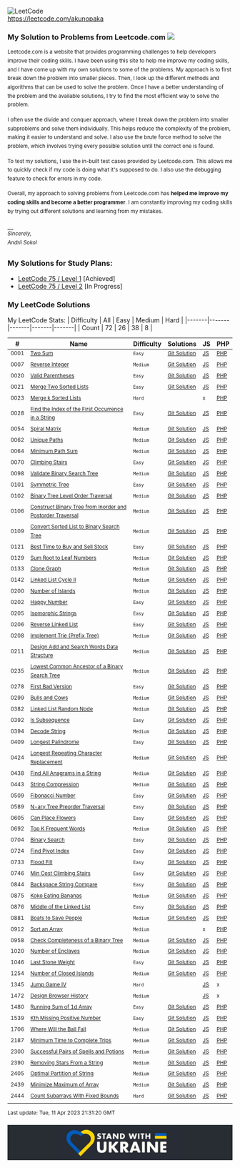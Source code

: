 ![LeetCode](https://img.shields.io/badge/My%20LeetCode%20Profile:-000000?style=for-the-badge&logo=LeetCode&logoColor=#d16c06) \
https://leetcode.com/akunopaka

### My Solution to Problems from Leetcode.com <img src="https://media.giphy.com/media/ZECV5BL5Y6aM1M4Szj/giphy.gif" width="50">

<sup>Leetcode.com is a website that provides programming challenges to help developers improve their coding skills. I
have
been using this site to help me improve my coding skills, and I have come up with my own solutions to some of the
problems. My approach is to first break down the problem into smaller pieces. Then, I look up the different methods and
algorithms that can be used to solve the problem. Once I have a better understanding of the problem and the available
solutions, I try to find the most efficient way to solve the problem.

</sup><sup>
I often use the divide and conquer approach, where I break down the problem into smaller subproblems and solve them
individually. This helps reduce the complexity of the problem, making it easier to understand and solve. I also use the
brute force method to solve the problem, which involves trying every possible solution until the correct one is found.

</sup><sup>
To test my solutions, I use the in-built test cases provided by Leetcode.com. This allows me to quickly check if my code
is doing what it's supposed to do. I also use the debugging feature to check for errors in my code.

</sup><sup>
Overall, my approach to solving problems from Leetcode.com has **helped me improve my coding skills and become a better
programmer**. I am constantly improving my coding skills by trying out different solutions and learning from my
mistakes.</sup>

__<br/>
<sup>*Sincerely, <br/>
Andrii Sokol*</sup>

### My Solutions for Study Plans:

* [LeetCode 75 / Level 1](https://github.com/akunopaka/leetcode/blob/master/Study-Plan--LeetCode-75--Level-1.md) [Achieved]
* [LeetCode 75 / Level 2](https://github.com/akunopaka/leetcode/blob/master/Study-Plan--LeetCode-75--Level-2.md) [In Progress]

### My LeetCode Solutions

<!-- LeetCode Solutions Table -->
My LeetCode Stats: 
 | Difficulty  |  All | Easy | Medium | Hard |
|-------|-------|-------|-------|-------|
| Count |  72 |  26 |  38 |  8 | 


|   #   | Name  | Difficulty | Solutions | JS | PHP  |
|-------|-------|-------|------|------|------|
|<sup>0001</sup>|<sup>[Two Sum](https://leetcode.com/problems/two-sum/)</sup>|<sup>`Easy`</sup>|<sup>[Git Solution](https://github.com/akunopaka/leetcode/blob/master/solutions/0001--two-sum.md)</sup>|<sup>[JS](https://github.com/akunopaka/leetcode/blob/master/js/0001--two-sum.js)</sup>|<sup>[PHP](https://github.com/akunopaka/leetcode/blob/master/php/0001--two-sum.php)</sup>|
|<sup>0007</sup>|<sup>[Reverse Integer](https://leetcode.com/problems/reverse-integer/)</sup>|<sup>`Medium`</sup>|<sup>[Git Solution](https://github.com/akunopaka/leetcode/blob/master/solutions/0007--reverse-integer.md)</sup>|<sup>[JS](https://github.com/akunopaka/leetcode/blob/master/js/0007--reverse-integer.js)</sup>|<sup>[PHP](https://github.com/akunopaka/leetcode/blob/master/php/0007--reverse-integer.php)</sup>|
|<sup>0020</sup>|<sup>[Valid Parentheses](https://leetcode.com/problems/valid-parentheses/)</sup>|<sup>`Easy`</sup>|<sup>[Git Solution](https://github.com/akunopaka/leetcode/blob/master/solutions/0020--valid-parentheses.md)</sup>|<sup>[JS](https://github.com/akunopaka/leetcode/blob/master/js/0020--valid-parentheses.js)</sup>|<sup>[PHP](https://github.com/akunopaka/leetcode/blob/master/php/0020--valid-parentheses.php)</sup>|
|<sup>0021</sup>|<sup>[Merge Two Sorted Lists](https://leetcode.com/problems/merge-two-sorted-lists/)</sup>|<sup>`Easy`</sup>|<sup>[Git Solution](https://github.com/akunopaka/leetcode/blob/master/solutions/0021--merge-two-sorted-lists.md)</sup>|<sup>[JS](https://github.com/akunopaka/leetcode/blob/master/js/0021--merge-two-sorted-lists.js)</sup>|<sup>[PHP](https://github.com/akunopaka/leetcode/blob/master/php/0021--merge-two-sorted-lists.php)</sup>|
|<sup>0023</sup>|<sup>[Merge k Sorted Lists](https://leetcode.com/problems/merge-k-sorted-lists/)</sup>|<sup>`Hard`</sup>|<sup></sup>|<sup>x</sup>|<sup>[PHP](https://github.com/akunopaka/leetcode/blob/master/php/0023--merge-k-sorted-lists.php)</sup>|
|<sup>0028</sup>|<sup>[Find the Index of the First Occurrence in a String](https://leetcode.com/problems/find-the-index-of-the-first-occurrence-in-a-string/)</sup>|<sup>`Easy`</sup>|<sup>[Git Solution](https://github.com/akunopaka/leetcode/blob/master/solutions/0028--find-the-index-of-the-first-occurrence-in-a-string.md)</sup>|<sup>[JS](https://github.com/akunopaka/leetcode/blob/master/js/0028--find-the-index-of-the-first-occurrence-in-a-string.js)</sup>|<sup>[PHP](https://github.com/akunopaka/leetcode/blob/master/php/0028--find-the-index-of-the-first-occurrence-in-a-string.php)</sup>|
|<sup>0054</sup>|<sup>[Spiral Matrix](https://leetcode.com/problems/spiral-matrix/)</sup>|<sup>`Medium`</sup>|<sup>[Git Solution](https://github.com/akunopaka/leetcode/blob/master/solutions/0054--spiral-matrix.md)</sup>|<sup>[JS](https://github.com/akunopaka/leetcode/blob/master/js/0054--spiral-matrix.js)</sup>|<sup>[PHP](https://github.com/akunopaka/leetcode/blob/master/php/0054--spiral-matrix.php)</sup>|
|<sup>0062</sup>|<sup>[Unique Paths](https://leetcode.com/problems/unique-paths/)</sup>|<sup>`Medium`</sup>|<sup>[Git Solution](https://github.com/akunopaka/leetcode/blob/master/solutions/0062--unique-paths.md)</sup>|<sup>[JS](https://github.com/akunopaka/leetcode/blob/master/js/0062--unique-paths.js)</sup>|<sup>[PHP](https://github.com/akunopaka/leetcode/blob/master/php/0062--unique-paths.php)</sup>|
|<sup>0064</sup>|<sup>[Minimum Path Sum](https://leetcode.com/problems/minimum-path-sum/)</sup>|<sup>`Medium`</sup>|<sup>[Git Solution](https://github.com/akunopaka/leetcode/blob/master/solutions/0064--minimum-path-sum.md)</sup>|<sup>[JS](https://github.com/akunopaka/leetcode/blob/master/js/0064--minimum-path-sum.js)</sup>|<sup>[PHP](https://github.com/akunopaka/leetcode/blob/master/php/0064--minimum-path-sum.php)</sup>|
|<sup>0070</sup>|<sup>[Climbing Stairs](https://leetcode.com/problems/climbing-stairs/)</sup>|<sup>`Easy`</sup>|<sup>[Git Solution](https://github.com/akunopaka/leetcode/blob/master/solutions/0070--climbing-stairs.md)</sup>|<sup>[JS](https://github.com/akunopaka/leetcode/blob/master/js/0070--climbing-stairs.js)</sup>|<sup>[PHP](https://github.com/akunopaka/leetcode/blob/master/php/0070--climbing-stairs.php)</sup>|
|<sup>0098</sup>|<sup>[Validate Binary Search Tree](https://leetcode.com/problems/validate-binary-search-tree/)</sup>|<sup>`Medium`</sup>|<sup>[Git Solution](https://github.com/akunopaka/leetcode/blob/master/solutions/0098--validate-binary-search-tree.md)</sup>|<sup>[JS](https://github.com/akunopaka/leetcode/blob/master/js/0098--validate-binary-search-tree.js)</sup>|<sup>[PHP](https://github.com/akunopaka/leetcode/blob/master/php/0098--validate-binary-search-tree.php)</sup>|
|<sup>0101</sup>|<sup>[Symmetric Tree](https://leetcode.com/problems/symmetric-tree/)</sup>|<sup>`Easy`</sup>|<sup>[Git Solution](https://github.com/akunopaka/leetcode/blob/master/solutions/0101--symmetric-tree.md)</sup>|<sup>[JS](https://github.com/akunopaka/leetcode/blob/master/js/0101--symmetric-tree.js)</sup>|<sup>[PHP](https://github.com/akunopaka/leetcode/blob/master/php/0101--symmetric-tree.php)</sup>|
|<sup>0102</sup>|<sup>[Binary Tree Level Order Traversal](https://leetcode.com/problems/binary-tree-level-order-traversal/)</sup>|<sup>`Medium`</sup>|<sup>[Git Solution](https://github.com/akunopaka/leetcode/blob/master/solutions/0102--binary-tree-level-order-traversal.md)</sup>|<sup>[JS](https://github.com/akunopaka/leetcode/blob/master/js/0102--binary-tree-level-order-traversal.js)</sup>|<sup>[PHP](https://github.com/akunopaka/leetcode/blob/master/php/0102--binary-tree-level-order-traversal.php)</sup>|
|<sup>0106</sup>|<sup>[Construct Binary Tree from Inorder and Postorder Traversal](https://leetcode.com/problems/construct-binary-tree-from-inorder-and-postorder-traversal/)</sup>|<sup>`Medium`</sup>|<sup>[Git Solution](https://github.com/akunopaka/leetcode/blob/master/solutions/0106--construct-binary-tree-from-inorder-and-postorder-traversal.md)</sup>|<sup>[JS](https://github.com/akunopaka/leetcode/blob/master/js/0106--construct-binary-tree-from-inorder-and-postorder-traversal.js)</sup>|<sup>[PHP](https://github.com/akunopaka/leetcode/blob/master/php/0106--construct-binary-tree-from-inorder-and-postorder-traversal.php)</sup>|
|<sup>0109</sup>|<sup>[Convert Sorted List to Binary Search Tree](https://leetcode.com/problems/convert-sorted-list-to-binary-search-tree/)</sup>|<sup>`Medium`</sup>|<sup>[Git Solution](https://github.com/akunopaka/leetcode/blob/master/solutions/0109--convert-sorted-list-to-binary-search-tree.md)</sup>|<sup>[JS](https://github.com/akunopaka/leetcode/blob/master/js/0109--convert-sorted-list-to-binary-search-tree.js)</sup>|<sup>[PHP](https://github.com/akunopaka/leetcode/blob/master/php/0109--convert-sorted-list-to-binary-search-tree.php)</sup>|
|<sup>0121</sup>|<sup>[Best Time to Buy and Sell Stock](https://leetcode.com/problems/best-time-to-buy-and-sell-stock/)</sup>|<sup>`Easy`</sup>|<sup>[Git Solution](https://github.com/akunopaka/leetcode/blob/master/solutions/0121--best-time-to-buy-and-sell-stock.md)</sup>|<sup>[JS](https://github.com/akunopaka/leetcode/blob/master/js/0121--best-time-to-buy-and-sell-stock.js)</sup>|<sup>[PHP](https://github.com/akunopaka/leetcode/blob/master/php/0121--best-time-to-buy-and-sell-stock.php)</sup>|
|<sup>0129</sup>|<sup>[Sum Root to Leaf Numbers](https://leetcode.com/problems/sum-root-to-leaf-numbers/)</sup>|<sup>`Medium`</sup>|<sup>[Git Solution](https://github.com/akunopaka/leetcode/blob/master/solutions/0129--sum-root-to-leaf-numbers.md)</sup>|<sup>[JS](https://github.com/akunopaka/leetcode/blob/master/js/0129--sum-root-to-leaf-numbers.js)</sup>|<sup>[PHP](https://github.com/akunopaka/leetcode/blob/master/php/0129--sum-root-to-leaf-numbers.php)</sup>|
|<sup>0133</sup>|<sup>[Clone Graph](https://leetcode.com/problems/clone-graph/)</sup>|<sup>`Medium`</sup>|<sup>[Git Solution](https://github.com/akunopaka/leetcode/blob/master/solutions/0133--clone-graph.md)</sup>|<sup>[JS](https://github.com/akunopaka/leetcode/blob/master/js/0133--clone-graph.js)</sup>|<sup>[PHP](https://github.com/akunopaka/leetcode/blob/master/php/0133--clone-graph.php)</sup>|
|<sup>0142</sup>|<sup>[Linked List Cycle II](https://leetcode.com/problems/linked-list-cycle-ii/)</sup>|<sup>`Medium`</sup>|<sup>[Git Solution](https://github.com/akunopaka/leetcode/blob/master/solutions/0142--linked-list-cycle-ii.md)</sup>|<sup>[JS](https://github.com/akunopaka/leetcode/blob/master/js/0142--linked-list-cycle-ii.js)</sup>|<sup>[PHP](https://github.com/akunopaka/leetcode/blob/master/php/0142--linked-list-cycle-ii.php)</sup>|
|<sup>0200</sup>|<sup>[Number of Islands](https://leetcode.com/problems/number-of-islands/)</sup>|<sup>`Medium`</sup>|<sup>[Git Solution](https://github.com/akunopaka/leetcode/blob/master/solutions/0200--number-of-islands.md)</sup>|<sup>[JS](https://github.com/akunopaka/leetcode/blob/master/js/0200--number-of-islands.js)</sup>|<sup>[PHP](https://github.com/akunopaka/leetcode/blob/master/php/0200--number-of-islands.php)</sup>|
|<sup>0202</sup>|<sup>[Happy Number](https://leetcode.com/problems/happy-number/)</sup>|<sup>`Easy`</sup>|<sup>[Git Solution](https://github.com/akunopaka/leetcode/blob/master/solutions/0202--happy-number.md)</sup>|<sup>[JS](https://github.com/akunopaka/leetcode/blob/master/js/0202--happy-number.js)</sup>|<sup>[PHP](https://github.com/akunopaka/leetcode/blob/master/php/0202--happy-number.php)</sup>|
|<sup>0205</sup>|<sup>[Isomorphic Strings](https://leetcode.com/problems/isomorphic-strings/)</sup>|<sup>`Easy`</sup>|<sup>[Git Solution](https://github.com/akunopaka/leetcode/blob/master/solutions/0205--isomorphic-strings.md)</sup>|<sup>[JS](https://github.com/akunopaka/leetcode/blob/master/js/0205--isomorphic-strings.js)</sup>|<sup>[PHP](https://github.com/akunopaka/leetcode/blob/master/php/0205--isomorphic-strings.php)</sup>|
|<sup>0206</sup>|<sup>[Reverse Linked List](https://leetcode.com/problems/reverse-linked-list/)</sup>|<sup>`Easy`</sup>|<sup>[Git Solution](https://github.com/akunopaka/leetcode/blob/master/solutions/0206--reverse-linked-list.md)</sup>|<sup>[JS](https://github.com/akunopaka/leetcode/blob/master/js/0206--reverse-linked-list.js)</sup>|<sup>[PHP](https://github.com/akunopaka/leetcode/blob/master/php/0206--reverse-linked-list.php)</sup>|
|<sup>0208</sup>|<sup>[Implement Trie (Prefix Tree)](https://leetcode.com/problems/implement-trie-prefix-tree/)</sup>|<sup>`Medium`</sup>|<sup>[Git Solution](https://github.com/akunopaka/leetcode/blob/master/solutions/0208--implement-trie-prefix-tree.md)</sup>|<sup>[JS](https://github.com/akunopaka/leetcode/blob/master/js/0208--implement-trie-prefix-tree.js)</sup>|<sup>[PHP](https://github.com/akunopaka/leetcode/blob/master/php/0208--implement-trie-prefix-tree.php)</sup>|
|<sup>0211</sup>|<sup>[Design Add and Search Words Data Structure](https://leetcode.com/problems/design-add-and-search-words-data-structure/)</sup>|<sup>`Medium`</sup>|<sup>[Git Solution](https://github.com/akunopaka/leetcode/blob/master/solutions/0211--design-add-and-search-words-data-structure.md)</sup>|<sup>[JS](https://github.com/akunopaka/leetcode/blob/master/js/0211--design-add-and-search-words-data-structure.js)</sup>|<sup>[PHP](https://github.com/akunopaka/leetcode/blob/master/php/0211--design-add-and-search-words-data-structure.php)</sup>|
|<sup>0235</sup>|<sup>[Lowest Common Ancestor of a Binary Search Tree](https://leetcode.com/problems/lowest-common-ancestor-of-a-binary-search-tree/)</sup>|<sup>`Medium`</sup>|<sup>[Git Solution](https://github.com/akunopaka/leetcode/blob/master/solutions/0235--lowest-common-ancestor-of-a-binary-search-tree.md)</sup>|<sup>[JS](https://github.com/akunopaka/leetcode/blob/master/js/0235--lowest-common-ancestor-of-a-binary-search-tree.js)</sup>|<sup>[PHP](https://github.com/akunopaka/leetcode/blob/master/php/0235--lowest-common-ancestor-of-a-binary-search-tree.php)</sup>|
|<sup>0278</sup>|<sup>[First Bad Version](https://leetcode.com/problems/first-bad-version/)</sup>|<sup>`Easy`</sup>|<sup>[Git Solution](https://github.com/akunopaka/leetcode/blob/master/solutions/0278--first-bad-version.md)</sup>|<sup>[JS](https://github.com/akunopaka/leetcode/blob/master/js/0278--first-bad-version.js)</sup>|<sup>[PHP](https://github.com/akunopaka/leetcode/blob/master/php/0278--first-bad-version.php)</sup>|
|<sup>0299</sup>|<sup>[Bulls and Cows](https://leetcode.com/problems/bulls-and-cows/)</sup>|<sup>`Medium`</sup>|<sup>[Git Solution](https://github.com/akunopaka/leetcode/blob/master/solutions/0299--bulls-and-cows.md)</sup>|<sup>[JS](https://github.com/akunopaka/leetcode/blob/master/js/0299--bulls-and-cows.js)</sup>|<sup>[PHP](https://github.com/akunopaka/leetcode/blob/master/php/0299--bulls-and-cows.php)</sup>|
|<sup>0382</sup>|<sup>[Linked List Random Node](https://leetcode.com/problems/linked-list-random-node/)</sup>|<sup>`Medium`</sup>|<sup>[Git Solution](https://github.com/akunopaka/leetcode/blob/master/solutions/0382--linked-list-random-node.md)</sup>|<sup>[JS](https://github.com/akunopaka/leetcode/blob/master/js/0382--linked-list-random-node.js)</sup>|<sup>[PHP](https://github.com/akunopaka/leetcode/blob/master/php/0382--linked-list-random-node.php)</sup>|
|<sup>0392</sup>|<sup>[Is Subsequence](https://leetcode.com/problems/is-subsequence/)</sup>|<sup>`Easy`</sup>|<sup>[Git Solution](https://github.com/akunopaka/leetcode/blob/master/solutions/0392--is-subsequence.md)</sup>|<sup>[JS](https://github.com/akunopaka/leetcode/blob/master/js/0392--is-subsequence.js)</sup>|<sup>[PHP](https://github.com/akunopaka/leetcode/blob/master/php/0392--is-subsequence.php)</sup>|
|<sup>0394</sup>|<sup>[Decode String](https://leetcode.com/problems/decode-string/)</sup>|<sup>`Medium`</sup>|<sup>[Git Solution](https://github.com/akunopaka/leetcode/blob/master/solutions/0394--decode-string.md)</sup>|<sup>[JS](https://github.com/akunopaka/leetcode/blob/master/js/0394--decode-string.js)</sup>|<sup>[PHP](https://github.com/akunopaka/leetcode/blob/master/php/0394--decode-string.php)</sup>|
|<sup>0409</sup>|<sup>[Longest Palindrome](https://leetcode.com/problems/longest-palindrome/)</sup>|<sup>`Easy`</sup>|<sup>[Git Solution](https://github.com/akunopaka/leetcode/blob/master/solutions/0409--longest-palindrome.md)</sup>|<sup>[JS](https://github.com/akunopaka/leetcode/blob/master/js/0409--longest-palindrome.js)</sup>|<sup>[PHP](https://github.com/akunopaka/leetcode/blob/master/php/0409--longest-palindrome.php)</sup>|
|<sup>0424</sup>|<sup>[Longest Repeating Character Replacement](https://leetcode.com/problems/longest-repeating-character-replacement/)</sup>|<sup>`Medium`</sup>|<sup>[Git Solution](https://github.com/akunopaka/leetcode/blob/master/solutions/0424--longest-repeating-character-replacement.md)</sup>|<sup>[JS](https://github.com/akunopaka/leetcode/blob/master/js/0424--longest-repeating-character-replacement.js)</sup>|<sup>[PHP](https://github.com/akunopaka/leetcode/blob/master/php/0424--longest-repeating-character-replacement.php)</sup>|
|<sup>0438</sup>|<sup>[Find All Anagrams in a String](https://leetcode.com/problems/find-all-anagrams-in-a-string/)</sup>|<sup>`Medium`</sup>|<sup>[Git Solution](https://github.com/akunopaka/leetcode/blob/master/solutions/0438--find-all-anagrams-in-a-string.md)</sup>|<sup>[JS](https://github.com/akunopaka/leetcode/blob/master/js/0438--find-all-anagrams-in-a-string.js)</sup>|<sup>[PHP](https://github.com/akunopaka/leetcode/blob/master/php/0438--find-all-anagrams-in-a-string.php)</sup>|
|<sup>0443</sup>|<sup>[String Compression](https://leetcode.com/problems/string-compression/)</sup>|<sup>`Medium`</sup>|<sup>[Git Solution](https://github.com/akunopaka/leetcode/blob/master/solutions/0443--string-compression.md)</sup>|<sup>[JS](https://github.com/akunopaka/leetcode/blob/master/js/0443--string-compression.js)</sup>|<sup>[PHP](https://github.com/akunopaka/leetcode/blob/master/php/0443--string-compression.php)</sup>|
|<sup>0509</sup>|<sup>[Fibonacci Number](https://leetcode.com/problems/fibonacci-number/)</sup>|<sup>`Easy`</sup>|<sup>[Git Solution](https://github.com/akunopaka/leetcode/blob/master/solutions/0509--fibonacci-number.md)</sup>|<sup>[JS](https://github.com/akunopaka/leetcode/blob/master/js/0509--fibonacci-number.js)</sup>|<sup>[PHP](https://github.com/akunopaka/leetcode/blob/master/php/0509--fibonacci-number.php)</sup>|
|<sup>0589</sup>|<sup>[N-ary Tree Preorder Traversal](https://leetcode.com/problems/n-ary-tree-preorder-traversal/)</sup>|<sup>`Easy`</sup>|<sup>[Git Solution](https://github.com/akunopaka/leetcode/blob/master/solutions/0589--n-ary-tree-preorder-traversal.md)</sup>|<sup>[JS](https://github.com/akunopaka/leetcode/blob/master/js/0589--n-ary-tree-preorder-traversal.js)</sup>|<sup>[PHP](https://github.com/akunopaka/leetcode/blob/master/php/0589--n-ary-tree-preorder-traversal.php)</sup>|
|<sup>0605</sup>|<sup>[Can Place Flowers](https://leetcode.com/problems/can-place-flowers/)</sup>|<sup>`Easy`</sup>|<sup>[Git Solution](https://github.com/akunopaka/leetcode/blob/master/solutions/0605--can-place-flowers.txt)</sup>|<sup>[JS](https://github.com/akunopaka/leetcode/blob/master/js/0605--can-place-flowers.js)</sup>|<sup>[PHP](https://github.com/akunopaka/leetcode/blob/master/php/0605--can-place-flowers.php)</sup>|
|<sup>0692</sup>|<sup>[Top K Frequent Words](https://leetcode.com/problems/top-k-frequent-words/)</sup>|<sup>`Medium`</sup>|<sup>[Git Solution](https://github.com/akunopaka/leetcode/blob/master/solutions/0692--top-k-frequent-words.md)</sup>|<sup>[JS](https://github.com/akunopaka/leetcode/blob/master/js/0692--top-k-frequent-words.js)</sup>|<sup>[PHP](https://github.com/akunopaka/leetcode/blob/master/php/0692--top-k-frequent-words.php)</sup>|
|<sup>0704</sup>|<sup>[Binary Search](https://leetcode.com/problems/binary-search/)</sup>|<sup>`Easy`</sup>|<sup>[Git Solution](https://github.com/akunopaka/leetcode/blob/master/solutions/0704--binary-search.md)</sup>|<sup>[JS](https://github.com/akunopaka/leetcode/blob/master/js/0704--binary-search.js)</sup>|<sup>[PHP](https://github.com/akunopaka/leetcode/blob/master/php/0704--binary-search.php)</sup>|
|<sup>0724</sup>|<sup>[Find Pivot Index](https://leetcode.com/problems/find-pivot-index/)</sup>|<sup>`Easy`</sup>|<sup>[Git Solution](https://github.com/akunopaka/leetcode/blob/master/solutions/0724--find-pivot-index.md)</sup>|<sup>[JS](https://github.com/akunopaka/leetcode/blob/master/js/0724--find-pivot-index.js)</sup>|<sup>[PHP](https://github.com/akunopaka/leetcode/blob/master/php/0724--find-pivot-index.php)</sup>|
|<sup>0733</sup>|<sup>[Flood Fill](https://leetcode.com/problems/flood-fill/)</sup>|<sup>`Easy`</sup>|<sup>[Git Solution](https://github.com/akunopaka/leetcode/blob/master/solutions/0733--flood-fill.md)</sup>|<sup>[JS](https://github.com/akunopaka/leetcode/blob/master/js/0733--flood-fill.js)</sup>|<sup>[PHP](https://github.com/akunopaka/leetcode/blob/master/php/0733--flood-fill.php)</sup>|
|<sup>0746</sup>|<sup>[Min Cost Climbing Stairs](https://leetcode.com/problems/min-cost-climbing-stairs/)</sup>|<sup>`Easy`</sup>|<sup>[Git Solution](https://github.com/akunopaka/leetcode/blob/master/solutions/0746--min-cost-climbing-stairs.md)</sup>|<sup>[JS](https://github.com/akunopaka/leetcode/blob/master/js/0746--min-cost-climbing-stairs.js)</sup>|<sup>[PHP](https://github.com/akunopaka/leetcode/blob/master/php/0746--min-cost-climbing-stairs.php)</sup>|
|<sup>0844</sup>|<sup>[Backspace String Compare](https://leetcode.com/problems/backspace-string-compare/)</sup>|<sup>`Easy`</sup>|<sup>[Git Solution](https://github.com/akunopaka/leetcode/blob/master/solutions/0844--backspace-string-compare.md)</sup>|<sup>[JS](https://github.com/akunopaka/leetcode/blob/master/js/0844--backspace-string-compare.js)</sup>|<sup>[PHP](https://github.com/akunopaka/leetcode/blob/master/php/0844--backspace-string-compare.php)</sup>|
|<sup>0875</sup>|<sup>[Koko Eating Bananas](https://leetcode.com/problems/koko-eating-bananas/)</sup>|<sup>`Medium`</sup>|<sup>[Git Solution](https://github.com/akunopaka/leetcode/blob/master/solutions/875--koko-eating-bananas.txt)</sup>|<sup>[JS](https://github.com/akunopaka/leetcode/blob/master/js/875--koko-eating-bananas.js)</sup>|<sup>[PHP](https://github.com/akunopaka/leetcode/blob/master/php/875--koko-eating-bananas.php)</sup>|
|<sup>0876</sup>|<sup>[Middle of the Linked List](https://leetcode.com/problems/middle-of-the-linked-list/)</sup>|<sup>`Easy`</sup>|<sup>[Git Solution](https://github.com/akunopaka/leetcode/blob/master/solutions/0876--middle-of-the-linked-list.md)</sup>|<sup>[JS](https://github.com/akunopaka/leetcode/blob/master/js/0876--middle-of-the-linked-list.js)</sup>|<sup>[PHP](https://github.com/akunopaka/leetcode/blob/master/php/0876--middle-of-the-linked-list.php)</sup>|
|<sup>0881</sup>|<sup>[Boats to Save People](https://leetcode.com/problems/boats-to-save-people/)</sup>|<sup>`Medium`</sup>|<sup>[Git Solution](https://github.com/akunopaka/leetcode/blob/master/solutions/0881--boats-to-save-people.md)</sup>|<sup>[JS](https://github.com/akunopaka/leetcode/blob/master/js/0881--boats-to-save-people.js)</sup>|<sup>[PHP](https://github.com/akunopaka/leetcode/blob/master/php/0881--boats-to-save-people.php)</sup>|
|<sup>0912</sup>|<sup>[Sort an Array](https://leetcode.com/problems/sort-an-array/)</sup>|<sup>`Medium`</sup>|<sup></sup>|<sup>x</sup>|<sup>[PHP](https://github.com/akunopaka/leetcode/blob/master/php/912--sort-an-array.php)</sup>|
|<sup>0958</sup>|<sup>[Check Completeness of a Binary Tree](https://leetcode.com/problems/check-completeness-of-a-binary-tree/)</sup>|<sup>`Medium`</sup>|<sup>[Git Solution](https://github.com/akunopaka/leetcode/blob/master/solutions/958--check-completeness-of-a-binary-tree.txt)</sup>|<sup>[JS](https://github.com/akunopaka/leetcode/blob/master/js/958--check-completeness-of-a-binary-tree.js)</sup>|<sup>[PHP](https://github.com/akunopaka/leetcode/blob/master/php/958--check-completeness-of-a-binary-tree.php)</sup>|
|<sup>1020</sup>|<sup>[Number of Enclaves](https://leetcode.com/problems/number-of-enclaves/)</sup>|<sup>`Medium`</sup>|<sup>[Git Solution](https://github.com/akunopaka/leetcode/blob/master/solutions/1020--number-of-enclaves.md)</sup>|<sup>[JS](https://github.com/akunopaka/leetcode/blob/master/js/1020--number-of-enclaves.js)</sup>|<sup>[PHP](https://github.com/akunopaka/leetcode/blob/master/php/1020--number-of-enclaves.php)</sup>|
|<sup>1046</sup>|<sup>[Last Stone Weight](https://leetcode.com/problems/last-stone-weight/)</sup>|<sup>`Easy`</sup>|<sup>[Git Solution](https://github.com/akunopaka/leetcode/blob/master/solutions/1046--last-stone-weight.md)</sup>|<sup>[JS](https://github.com/akunopaka/leetcode/blob/master/js/1046--last-stone-weight.js)</sup>|<sup>[PHP](https://github.com/akunopaka/leetcode/blob/master/php/1046--last-stone-weight.php)</sup>|
|<sup>1254</sup>|<sup>[Number of Closed Islands](https://leetcode.com/problems/number-of-closed-islands/)</sup>|<sup>`Medium`</sup>|<sup>[Git Solution](https://github.com/akunopaka/leetcode/blob/master/solutions/1254--number-of-closed-islands.md)</sup>|<sup>[JS](https://github.com/akunopaka/leetcode/blob/master/js/1254--number-of-closed-islands.js)</sup>|<sup>[PHP](https://github.com/akunopaka/leetcode/blob/master/php/1254--number-of-closed-islands.php)</sup>|
|<sup>1345</sup>|<sup>[Jump Game IV](https://leetcode.com/problems/jump-game-iv/)</sup>|<sup>`Hard`</sup>|<sup></sup>|<sup>[JS](https://github.com/akunopaka/leetcode/blob/master/js/1345--jump-game-iv.js)</sup>|<sup>x</sup>|
|<sup>1472</sup>|<sup>[Design Browser History](https://leetcode.com/problems/design-browser-history/)</sup>|<sup>`Medium`</sup>|<sup></sup>|<sup>[JS](https://github.com/akunopaka/leetcode/blob/master/js/1472--design-browser-history.js)</sup>|<sup>x</sup>|
|<sup>1480</sup>|<sup>[Running Sum of 1d Array](https://leetcode.com/problems/running-sum-of-1d-array/)</sup>|<sup>`Easy`</sup>|<sup>[Git Solution](https://github.com/akunopaka/leetcode/blob/master/solutions/1480--running-sum-of-1d-array.md)</sup>|<sup>[JS](https://github.com/akunopaka/leetcode/blob/master/js/1480--running-sum-of-1d-array.js)</sup>|<sup>[PHP](https://github.com/akunopaka/leetcode/blob/master/php/1480--running-sum-of-1d-array.php)</sup>|
|<sup>1539</sup>|<sup>[Kth Missing Positive Number](https://leetcode.com/problems/kth-missing-positive-number/)</sup>|<sup>`Easy`</sup>|<sup>[Git Solution](https://github.com/akunopaka/leetcode/blob/master/solutions/1539--kth-missing-positive-number.txt)</sup>|<sup>[JS](https://github.com/akunopaka/leetcode/blob/master/js/1539--kth-missing-positive-number.js)</sup>|<sup>[PHP](https://github.com/akunopaka/leetcode/blob/master/php/1539--kth-missing-positive-number.php)</sup>|
|<sup>1706</sup>|<sup>[Where Will the Ball Fall](https://leetcode.com/problems/where-will-the-ball-fall/)</sup>|<sup>`Medium`</sup>|<sup>[Git Solution](https://github.com/akunopaka/leetcode/blob/master/solutions/1706--where-will-the-ball-fall.md)</sup>|<sup>[JS](https://github.com/akunopaka/leetcode/blob/master/js/1706--where-will-the-ball-fall.js)</sup>|<sup>[PHP](https://github.com/akunopaka/leetcode/blob/master/php/1706--where-will-the-ball-fall.php)</sup>|
|<sup>2187</sup>|<sup>[Minimum Time to Complete Trips](https://leetcode.com/problems/minimum-time-to-complete-trips/)</sup>|<sup>`Medium`</sup>|<sup>[Git Solution](https://github.com/akunopaka/leetcode/blob/master/solutions/2187--minimum-time-to-complete-trips.txt)</sup>|<sup>[JS](https://github.com/akunopaka/leetcode/blob/master/js/2187--minimum-time-to-complete-trips.js)</sup>|<sup>[PHP](https://github.com/akunopaka/leetcode/blob/master/php/2187--minimum-time-to-complete-trips.php)</sup>|
|<sup>2300</sup>|<sup>[Successful Pairs of Spells and Potions](https://leetcode.com/problems/successful-pairs-of-spells-and-potions/)</sup>|<sup>`Medium`</sup>|<sup>[Git Solution](https://github.com/akunopaka/leetcode/blob/master/solutions/2300--successful-pairs-of-spells-and-potions.md)</sup>|<sup>[JS](https://github.com/akunopaka/leetcode/blob/master/js/2300--successful-pairs-of-spells-and-potions.js)</sup>|<sup>[PHP](https://github.com/akunopaka/leetcode/blob/master/php/2300--successful-pairs-of-spells-and-potions.php)</sup>|
|<sup>2390</sup>|<sup>[Removing Stars From a String](https://leetcode.com/problems/removing-stars-from-a-string/)</sup>|<sup>`Medium`</sup>|<sup>[Git Solution](https://github.com/akunopaka/leetcode/blob/master/solutions/2390--removing-stars-from-a-string.md)</sup>|<sup>[JS](https://github.com/akunopaka/leetcode/blob/master/js/2390--removing-stars-from-a-string.js)</sup>|<sup>[PHP](https://github.com/akunopaka/leetcode/blob/master/php/2390--removing-stars-from-a-string.php)</sup>|
|<sup>2405</sup>|<sup>[Optimal Partition of String](https://leetcode.com/problems/optimal-partition-of-string/)</sup>|<sup>`Medium`</sup>|<sup>[Git Solution](https://github.com/akunopaka/leetcode/blob/master/solutions/2405--optimal-partition-of-string.md)</sup>|<sup>[JS](https://github.com/akunopaka/leetcode/blob/master/js/2405--optimal-partition-of-string.js)</sup>|<sup>[PHP](https://github.com/akunopaka/leetcode/blob/master/php/2405--optimal-partition-of-string.php)</sup>|
|<sup>2439</sup>|<sup>[Minimize Maximum of Array](https://leetcode.com/problems/minimize-maximum-of-array/)</sup>|<sup>`Medium`</sup>|<sup>[Git Solution](https://github.com/akunopaka/leetcode/blob/master/solutions/2439--minimize-maximum-of-array.md)</sup>|<sup>[JS](https://github.com/akunopaka/leetcode/blob/master/js/2439--minimize-maximum-of-array.js)</sup>|<sup>[PHP](https://github.com/akunopaka/leetcode/blob/master/php/2439--minimize-maximum-of-array.php)</sup>|
|<sup>2444</sup>|<sup>[Count Subarrays With Fixed Bounds](https://leetcode.com/problems/count-subarrays-with-fixed-bounds/)</sup>|<sup>`Hard`</sup>|<sup>[Git Solution](https://github.com/akunopaka/leetcode/blob/master/solutions/2444--count-subarrays-with-fixed-bounds.txt)</sup>|<sup>[JS](https://github.com/akunopaka/leetcode/blob/master/js/2444--count-subarrays-with-fixed-bounds.js)</sup>|<sup>[PHP](https://github.com/akunopaka/leetcode/blob/master/php/2444--count-subarrays-with-fixed-bounds.php)</sup>|

<sup>Last update:  Tue, 11 Apr 2023 21:31:20 GMT</sub>
<!-- End LeetCode Solutions of Table -->

<img src="https://github.com/akunopaka/akunopaka/blob/main/img/Stand_with_Ukraine_Footer_h200.jpeg" title="Stand with Ukraine" alt="Stand with Ukraine" />
